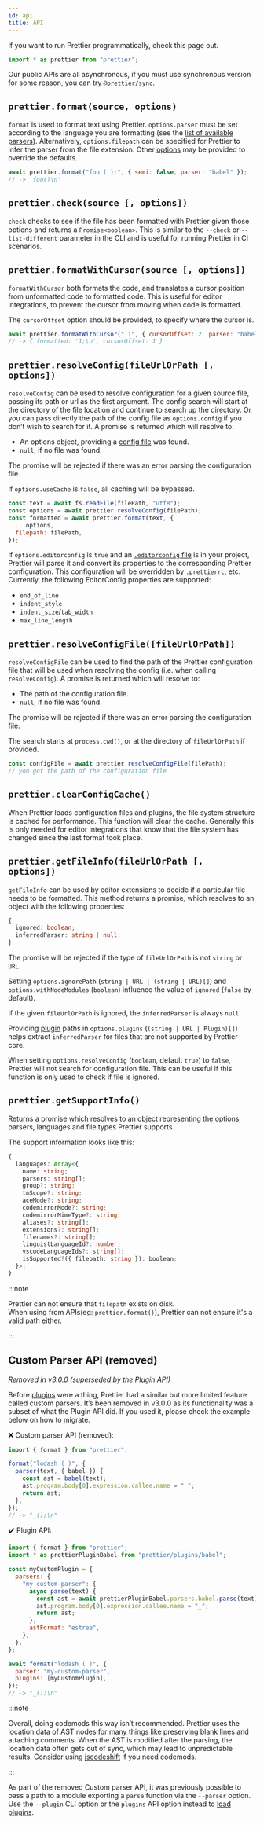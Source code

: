 ```yaml
---
id: api
title: API
---
```


If you want to run Prettier programmatically, check this page out.

```js
import * as prettier from "prettier";
```

Our public APIs are all asynchronous, if you must use synchronous version for some reason, you can try [`@prettier/sync`](https://github.com/prettier/prettier-synchronized).

## `prettier.format(source, options)`

`format` is used to format text using Prettier. `options.parser` must be set according to the language you are formatting (see the [list of available parsers](options.md#parser)). Alternatively, `options.filepath` can be specified for Prettier to infer the parser from the file extension. Other [options](options.md) may be provided to override the defaults.

```js
await prettier.format("foo ( );", { semi: false, parser: "babel" });
// -> 'foo()\n'
```

## `prettier.check(source [, options])`

`check` checks to see if the file has been formatted with Prettier given those options and returns a `Promise<boolean>`. This is similar to the `--check` or `--list-different` parameter in the CLI and is useful for running Prettier in CI scenarios.

## `prettier.formatWithCursor(source [, options])`

`formatWithCursor` both formats the code, and translates a cursor position from unformatted code to formatted code. This is useful for editor integrations, to prevent the cursor from moving when code is formatted.

The `cursorOffset` option should be provided, to specify where the cursor is.

```js
await prettier.formatWithCursor(" 1", { cursorOffset: 2, parser: "babel" });
// -> { formatted: '1;\n', cursorOffset: 1 }
```

## `prettier.resolveConfig(fileUrlOrPath [, options])`

`resolveConfig` can be used to resolve configuration for a given source file, passing its path or url as the first argument. The config search will start at the directory of the file location and continue to search up the directory. Or you can pass directly the path of the config file as `options.config` if you don’t wish to search for it. A promise is returned which will resolve to:

- An options object, providing a [config file](configuration.md) was found.
- `null`, if no file was found.

The promise will be rejected if there was an error parsing the configuration file.

If `options.useCache` is `false`, all caching will be bypassed.

```js
const text = await fs.readFile(filePath, "utf8");
const options = await prettier.resolveConfig(filePath);
const formatted = await prettier.format(text, {
  ...options,
  filepath: filePath,
});
```

If `options.editorconfig` is `true` and an [`.editorconfig` file](https://editorconfig.org/) is in your project, Prettier will parse it and convert its properties to the corresponding Prettier configuration. This configuration will be overridden by `.prettierrc`, etc. Currently, the following EditorConfig properties are supported:

- `end_of_line`
- `indent_style`
- `indent_size`/`tab_width`
- `max_line_length`

## `prettier.resolveConfigFile([fileUrlOrPath])`

`resolveConfigFile` can be used to find the path of the Prettier configuration file that will be used when resolving the config (i.e. when calling `resolveConfig`). A promise is returned which will resolve to:

- The path of the configuration file.
- `null`, if no file was found.

The promise will be rejected if there was an error parsing the configuration file.

The search starts at `process.cwd()`, or at the directory of `fileUrlOrPath` if provided.

```js
const configFile = await prettier.resolveConfigFile(filePath);
// you got the path of the configuration file
```

## `prettier.clearConfigCache()`

When Prettier loads configuration files and plugins, the file system structure is cached for performance. This function will clear the cache. Generally this is only needed for editor integrations that know that the file system has changed since the last format took place.

## `prettier.getFileInfo(fileUrlOrPath [, options])`

`getFileInfo` can be used by editor extensions to decide if a particular file needs to be formatted. This method returns a promise, which resolves to an object with the following properties:

```ts
{
  ignored: boolean;
  inferredParser: string | null;
}
```

The promise will be rejected if the type of `fileUrlOrPath` is not `string` or `URL`.

Setting `options.ignorePath` (`string | URL | (string | URL)[]`) and `options.withNodeModules` (`boolean`) influence the value of `ignored` (`false` by default).

If the given `fileUrlOrPath` is ignored, the `inferredParser` is always `null`.

Providing [plugin](plugins.md) paths in `options.plugins` (`(string | URL | Plugin)[]`) helps extract `inferredParser` for files that are not supported by Prettier core.

When setting `options.resolveConfig` (`boolean`, default `true`) to `false`, Prettier will not search for configuration file. This can be useful if this function is only used to check if file is ignored.

## `prettier.getSupportInfo()`

Returns a promise which resolves to an object representing the options, parsers, languages and file types Prettier supports.

The support information looks like this:

```ts
{
  languages: Array<{
    name: string;
    parsers: string[];
    group?: string;
    tmScope?: string;
    aceMode?: string;
    codemirrorMode?: string;
    codemirrorMimeType?: string;
    aliases?: string[];
    extensions?: string[];
    filenames?: string[];
    linguistLanguageId?: number;
    vscodeLanguageIds?: string[];
    isSupported?({ filepath: string }): boolean;
  }>;
}
```

:::note

Prettier can not ensure that `filepath` exists on disk.\
When using from APIs(eg: `prettier.format()`), Prettier can not ensure it's a valid path either.

:::

<a name="custom-parser-api"></a>

## Custom Parser API (removed)

_Removed in v3.0.0 (superseded by the Plugin API)_

Before [plugins](plugins.md) were a thing, Prettier had a similar but more limited feature called custom parsers. It’s been removed in v3.0.0 as its functionality was a subset of what the Plugin API did. If you used it, please check the example below on how to migrate.

❌ Custom parser API (removed):

```js
import { format } from "prettier";

format("lodash ( )", {
  parser(text, { babel }) {
    const ast = babel(text);
    ast.program.body[0].expression.callee.name = "_";
    return ast;
  },
});
// -> "_();\n"
```

✔️ Plugin API:

```js
import { format } from "prettier";
import * as prettierPluginBabel from "prettier/plugins/babel";

const myCustomPlugin = {
  parsers: {
    "my-custom-parser": {
      async parse(text) {
        const ast = await prettierPluginBabel.parsers.babel.parse(text);
        ast.program.body[0].expression.callee.name = "_";
        return ast;
      },
      astFormat: "estree",
    },
  },
};

await format("lodash ( )", {
  parser: "my-custom-parser",
  plugins: [myCustomPlugin],
});
// -> "_();\n"
```

:::note

Overall, doing codemods this way isn’t recommended. Prettier uses the location data of AST nodes for many things like preserving blank lines and attaching comments. When the AST is modified after the parsing, the location data often gets out of sync, which may lead to unpredictable results. Consider using [jscodeshift](https://github.com/facebook/jscodeshift) if you need codemods.

:::

As part of the removed Custom parser API, it was previously possible to pass a path to a module exporting a `parse` function via the `--parser` option. Use the `--plugin` CLI option or the `plugins` API option instead to [load plugins](plugins.md#using-plugins).
